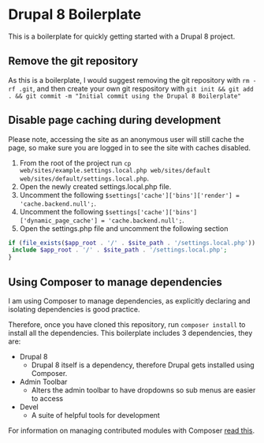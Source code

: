 # Drupal 8 Boilerplate
This is a boilerplate for quickly getting started with a Drupal 8 project.

## Remove the git repository
As this is a boilerplate, I would suggest removing the git repository with `rm -rf .git`, and then create your own git respository with `git init && git add . && git commit -m "Initial commit using the Drupal 8 Boilerplate"`

## Disable page caching during development
Please note, accessing the site as an anonymous user will still cache the page, so make sure you are logged in to see the site with caches disabled.
1. From the root of the project run `cp web/sites/example.settings.local.php web/sites/default web/sites/default/settings.local.php`.
2. Open the newly created settings.local.php file.
3. Uncomment the following `$settings['cache']['bins']['render'] = 'cache.backend.null';`.
4. Uncomment the following `$settings['cache']['bins']['dynamic_page_cache'] = 'cache.backend.null';`.
5. Open the settings.php file and uncomment the following section
```php
if (file_exists($app_root . '/' . $site_path . '/settings.local.php')) {
 include $app_root . '/' . $site_path . '/settings.local.php';
}
```

## Using Composer to manage dependencies
I am using Composer to manage dependencies, as explicitly declaring and isolating dependencies is good practice.

Therefore, once you have cloned this repository, run `composer install` to install all the dependencies. This boilerplate includes 3 dependencies, they are:

- Drupal 8
  - Drupal 8 itself is a dependency, therefore Drupal gets installed using Composer.
- Admin Toolbar
  - Alters the admin toolbar to have dropdowns so sub menus are easier to access
- Devel
  - A suite of helpful tools for development

For information on managing contributed modules with Composer [read this](https://www.drupal.org/docs/develop/using-composer/using-composer-to-manage-drupal-site-dependencies#managing-contributed).
